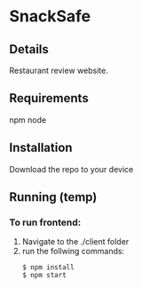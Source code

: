 # SnackSafe

## Details
Restaurant review website.

## Requirements
npm
node

## Installation
Download the repo to your device

## Running (temp)
### To run frontend:
  1. Navigate to the ./client folder
  2. run the follwing commands:
      ```
      $ npm install
      $ npm start
      ```
